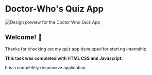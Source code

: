 # Doctor-Who's Quiz App

![Design preview for the Doctor Who Quiz App](./images/FrontendQuizPrevie.png)

## Welcome! 👋

Thanks for checking out my quiz app developed for start.ng internship.

**This task was completed with HTML CSS and Javascript.**

It is a completely responsive application.
